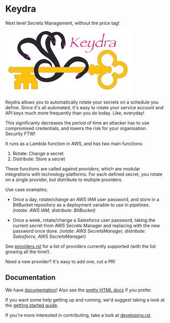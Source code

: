 # Keydra #

Next level Secrets Management, without the price tag!

![Secrets Management for Humans](docsrc/_static/keydra.png?raw=true "Keydra")

Keydra allows you to automatically rotate your secrets on a schedule you define. Since it's all automated, it's easy to rotate your service account and API keys much more frequently than you do today. Like, everyday!

This significanty decreases the period of time an attacker has to use compromised credentials, and lowers the risk for your organisation. Security FTW!

It runs as a Lambda function in AWS, and has two main functions:
1. Rotate: Change a secret 
2. Distribute: Store a secret 

These functions are called against *providers*, which are modular integrations with technology platforms. For each defined secret, you rotate on a single provider, but distribute to multiple providers.

Use case examples;

- Once a day, rotate/change an AWS IAM user password, and store in a BitBucket repository as a deployment variable to use in pipelines. *(rotate: AWS IAM, distribute: BitBucket)*

- Once a week, rotate/change a Salesforce user password, taking the current secret from AWS Secrets Manager and replacing with the new password once done. *(rotate: AWS SecretsManager, distribute: Salesforce, AWS SecretsManager)*

See [providers.rst](docs/en/providers.rst) for a list of providers currently supported (with the list growing all the time!).

Need a new provider? It's easy to add one, cut a PR!

## Documentation

We have [documentation](docs/en/index.rst)! Also see the [pretty HTML docs](docs/en/html/index.html) if you prefer.

If you want some help getting up and running, we'd suggest taking a look at the [getting started guide](docs/en/quickstart.rst). 

If you're more interested in contributing, take a look at [developing.rst](docs/en/developing.rst).

